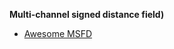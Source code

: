 **Multi-channel signed distance field)**

- [Awesome MSFD](https://github.com/Blatko1/awesome-msdf)
